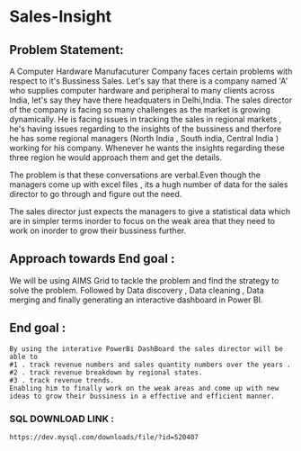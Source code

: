 # Sales-Insight
## Problem Statement:
A Computer Hardware Manufacuturer Company faces certain problems with respect to it's Bussiness Sales.
Let's say that there is a company named 'A' who supplies computer hardware and peripheral to many clients across India, let's say they have there headquaters in Delhi,India. The sales director of the company is facing so many challenges as the market is growing dynamically. He is facing issues in tracking the sales in regional markets , he's having issues regarding to the insights of the bussiness and therfore he has some regional managers (North India , South india, Central India ) working for his company. Whenever he wants the insights regarding these three region he would approach them and get the details. 

The problem is that these conversations are verbal.Even though the managers come up with excel files , its a hugh number of data for the sales director to go through and figure out the need.

The sales director just expects the managers to give a statistical data which are in simpler terms inorder to focus on the weak area that they need to work on inorder to grow their bussiness further.
## Approach towards End goal : 
We will be using AIMS Grid to tackle the problem and find the strategy to solve the problem.
Followed by Data discovery , Data cleaning , Data merging and finally generating an interactive dashboard in Power BI.
## End goal :
```
By using the interative PowerBi DashBoard the sales director will be able to 
#1 . track revenue numbers and sales quantity numbers over the years .
#2 . track revenue breakdown by regional states.
#3 . track revenue trends.
Enabling him to finally work on the weak areas and come up with new ideas to grow their bussiness in a effective and efficient manner.
```
### SQL DOWNLOAD LINK :
```
https://dev.mysql.com/downloads/file/?id=520407
```
